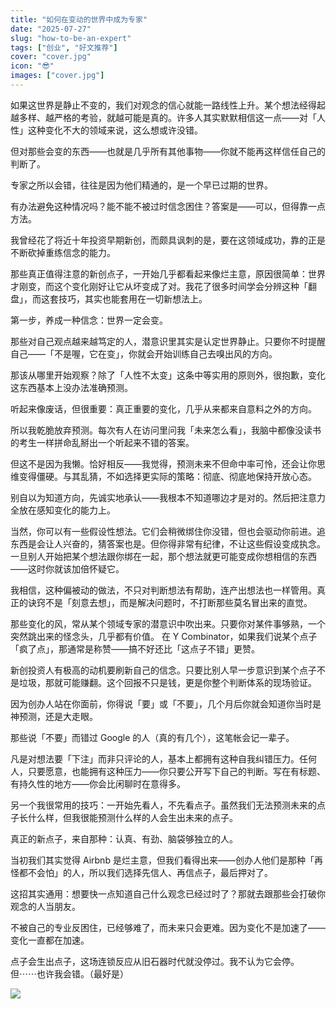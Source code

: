```yaml
---
title: "如何在变动的世界中成为专家"
date: "2025-07-27"
slug: "how-to-be-an-expert"
tags: ["创业", "好文推荐"]
cover: "cover.jpg"
icon: "😎"
images: ["cover.jpg"]
---
```

如果这世界是静止不变的，我们对观念的信心就能一路线性上升。某个想法经得起越多样、越严格的考验，就越可能是真的。许多人其实默默相信这一点——对「人性」这种变化不大的领域来说，这么想或许没错。



但对那些会变的东西——也就是几乎所有其他事物——你就不能再这样信任自己的判断了。



专家之所以会错，往往是因为他们精通的，是一个早已过期的世界。



有办法避免这种情况吗？能不能不被过时信念困住？答案是——可以，但得靠一点方法。



我曾经花了将近十年投资早期新创，而颇具讽刺的是，要在这领域成功，靠的正是不断砍掉重练信念的能力。



那些真正值得注意的新创点子，一开始几乎都看起来像烂主意，原因很简单：世界才刚变，而这个变化刚好让它从坏变成了对。我花了很多时间学会分辨这种「翻盘」，而这套技巧，其实也能套用在一切新想法上。



第一步，养成一种信念：世界一定会变。



那些对自己观点越来越笃定的人，潜意识里其实是认定世界静止。只要你不时提醒自己——「不是喔，它在变」，你就会开始训练自己去嗅出风的方向。



那该从哪里开始观察？除了「人性不太变」这条中等实用的原则外，很抱歉，变化这东西基本上没办法准确预测。



听起来像废话，但很重要：真正重要的变化，几乎从来都来自意料之外的方向。



所以我乾脆放弃预测。每次有人在访问里问我「未来怎么看」，我脑中都像没读书的考生一样拼命乱掰出一个听起来不错的答案。



但这不是因为我懒。恰好相反——我觉得，预测未来不但命中率可怜，还会让你思维变得僵硬。与其乱猜，不如选择更实际的策略：彻底、彻底地保持开放心态。



别自以为知道方向，先诚实地承认——我根本不知道哪边才是对的。然后把注意力全放在感知变化的能力上。



当然，你可以有一些假设性想法。它们会稍微绑住你没错，但也会驱动你前进。追东西是会让人兴奋的，猜答案也是。但你得非常有纪律，不让这些假设变成执念。
一旦别人开始把某个想法跟你绑在一起，那个想法就更可能变成你想相信的东西——这时你就该加倍怀疑它。



我相信，这种偏被动的做法，不只对判断想法有帮助，连产出想法也一样管用。真正的诀窍不是「刻意去想」，而是解决问题时，不打断那些莫名冒出来的直觉。



那些变化的风，常从某个领域专家的潜意识中吹出来。只要你对某件事够熟，一个突然跳出来的怪念头，几乎都有价值。
在 Y Combinator，如果我们说某个点子「疯了点」，那通常是称赞——搞不好还比「这点子不错」更赞。



新创投资人有极高的动机要刷新自己的信念。只要比别人早一步意识到某个点子不是垃圾，那就可能赚翻。这个回报不只是钱，更是你整个判断体系的现场验证。



因为创办人站在你面前，你得说「要」或「不要」，几个月后你就会知道你当时是神预测，还是大走眼。



那些说「不要」而错过 Google 的人（真的有几个），这笔帐会记一辈子。



凡是对想法要「下注」而非只评论的人，基本上都拥有这种自我纠错压力。任何人，只要愿意，也能拥有这种压力——你只要公开写下自己的判断。写在有标题、有持久性的地方——你会比闲聊时在意得多。



另一个我很常用的技巧：一开始先看人，不先看点子。虽然我们无法预测未来的点子长什么样，但我很能预测什么样的人会生出未来的点子。



真正的新点子，来自那种：认真、有劲、脑袋够独立的人。



当初我们其实觉得 Airbnb 是烂主意，但我们看得出来——创办人他们是那种「再怪都不会怕」的人，所以我们选择先信人、再信点子，最后押对了。



这招其实通用：想要快一点知道自己什么观念已经过时了？那就去跟那些会打破你观念的人当朋友。



不被自己的专业反困住，已经够难了，而未来只会更难。因为变化不是加速了——变化一直都在加速。



点子会生出点子，这场连锁反应从旧石器时代就没停过。我不认为它会停。
但⋯⋯也许我会错。（最好是）




![](https://prod-files-secure.s3.us-west-2.amazonaws.com/112d0858-5090-4d34-a606-b75eb8d65fd2/46476355-9cf3-4e99-9b7a-3531bc426380/1000202064.png?X-Amz-Algorithm=AWS4-HMAC-SHA256&X-Amz-Content-Sha256=UNSIGNED-PAYLOAD&X-Amz-Credential=ASIAZI2LB466V2AG57MD%2F20250921%2Fus-west-2%2Fs3%2Faws4_request&X-Amz-Date=20250921T201316Z&X-Amz-Expires=3600&X-Amz-Security-Token=IQoJb3JpZ2luX2VjEJL%2F%2F%2F%2F%2F%2F%2F%2F%2F%2FwEaCXVzLXdlc3QtMiJHMEUCIBeSBaCtNYMJZPU%2FQSJhIiChBzwFrcqA0hIpgqLsARaRAiEAhNzdWpvT%2Bqxw7cl1hmcmIvlob%2FNTHmfpLz1Km%2F955ZMq%2FwMIGhAAGgw2Mzc0MjMxODM4MDUiDBkCzZC47wpUwgumHircA3%2FFhqyPGC9pGyfAETwHsoVPNbp3aTCl%2Bv%2B4PiKZ%2BqYL7e305xKwtQfFzlIL8s%2BweeBaVpq8iHdvlswwG3TaHIYKDimNnxHgb0dqtpULGIPG4LScfD3GQ382SobauQKs8AkB1F9oCPcNR6R80qJjWHJxmliEF2GKZQ7uJ5fnn8KwSTn3wE6MsTcm4wn%2FfMnP3bzUJNEkLNN6ujRLxZt4H95Ex1UsCRhMxDpkTxCqCUzIs0SDvnV%2BSk4kjKJbynnk4iw4XvNwgmsd7X4g5K0UkkYZInRFA67JQ3OsInIpgf0N0N7aooDwm9HnJWGEg4PBaVROFlBrONy1pw17Lz%2BrrXkkdhTgFUsrIhVFjBjr8V%2FIBiwlFw6INwgQGynQiAOH7LrXJ0rks54uF1%2F85JiT92%2FOmnHX8KlRMi3tMaqQpXJ3C8aiwGbi%2Fve3s%2BNbH8Y9%2FFlTkz0suwwAy%2F3WZ%2FdExo64gYhxQGW3QiqU%2BhuH7A6Em931cHdC%2B18dIkzJFQ5AdUnRAaVNGkbSuoMrNNDASvF7jCBnLxPrLddZDR7H56CwvGn61Fr1jbOHjr4IkksJLq1FMa0KUUebv3UfZHv%2FwPtI2%2FSvz3LIcS%2FdQ8len7vQt9%2FeJ56web1w3QYiMMTowMYGOqUBQVSFiBTopmhnPQw6ovgJU%2BWNQeGOrJobLF6a1UM%2FhJ6N8xyFqbMywrnkb2l6iDboNuLtXILwmx9FU%2F8Y3fO8hhp692N7%2FASFTBPfWj4WRDpV7ZQzBly%2BpqrDYH0ke5QKQyH%2BOXo%2BfRyj8Er%2FMKEFeHQcfi7QmOqG7ZNbOVxwCGyhtjs1zGr%2BjUAwMVhNO515zFXicDEwMl4ZnMLAqgUzEv019ZuS&X-Amz-Signature=c962221cd7d078e2225c2ff4aa0ca82c8274f0e95576e5a8a46475efa8d8a57c&X-Amz-SignedHeaders=host&x-amz-checksum-mode=ENABLED&x-id=GetObject)

